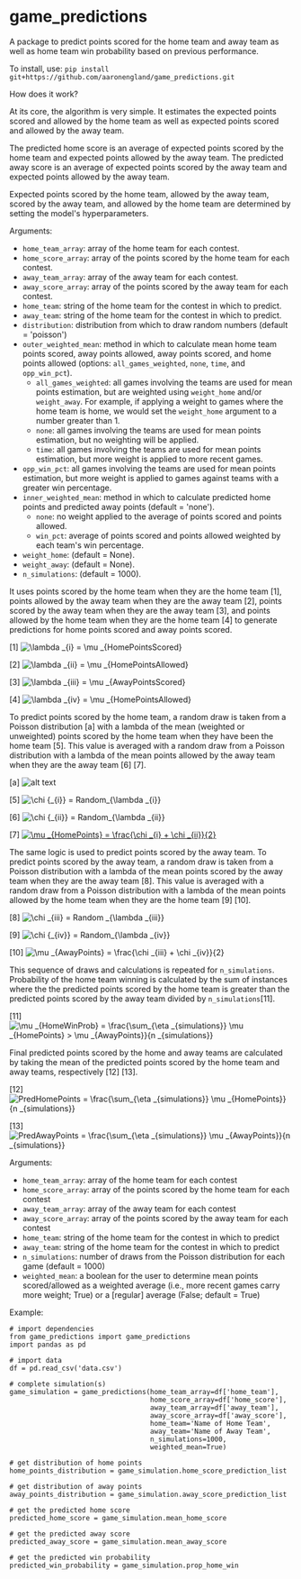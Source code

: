 # game_predictions

A package to predict points scored for the home team and away team as well as home team win probability based on previous performance.

To install, use: `pip install git+https://github.com/aaronengland/game_predictions.git`

How does it work?

At its core, the algorithm is very simple. It estimates the expected points scored and allowed by the home team as well as expected points scored and allowed by the away team. 

The predicted home score is an average of expected points scored by the home team and expected points allowed by the away team. The predicted away score is an average of expected points scored by the away team and expected points allowed by the away team.

Expected points scored by the home team, allowed by the away team, scored by the away team, and allowed by the home team are determined by setting the model's hyperparameters.

Arguments:
- `home_team_array`: array of the home team for each contest.
- `home_score_array`: array of the points scored by the home team for each contest.
- `away_team_array`: array of the away team for each contest.
- `away_score_array`: array of the points scored by the away team for each contest.
- `home_team`: string of the home team for the contest in which to predict.
- `away_team`: string of the home team for the contest in which to predict.
- `distribution`: distribution from which to draw random numbers (default = 'poisson')
- `outer_weighted_mean`: method in which to calculate mean home team points scored, away points allowed, away points scored, and home points allowed (options: `all_games_weighted`, `none`, `time`, and `opp_win_pct`).
  - `all_games_weighted`: all games involving the teams are used for mean points estimation, but are weighted using `weight_home` and/or `weight_away`. For example, if applying a weight to games where the home team is home, we would set the `weight_home` argument to a number greater than 1.
  - `none`: all games involving the teams are used for mean points estimation, but no weighting will be applied.
  - `time`: all games involving the teams are used for mean points estimation, but more weight is applied to more recent games.
- `opp_win_pct`: all games involving the teams are used for mean points estimation, but more weight is applied to games against teams with a greater win percentage.
- `inner_weighted_mean`: method in which to calculate predicted home points and predicted away points (default = 'none').
  - `none`: no weight applied to the average of points scored and points allowed.
  - `win_pct`: average of points scored and points allowed weighted by each team's win percentage.
- `weight_home`: (default = None).
- `weight_away`: (default = None).
- `n_simulations`: (default = 1000).






It uses points scored by the home team when they are the home team [1], points allowed by the away team when they are the away team [2], points scored by the away team when they are the away team [3], and points allowed by the home team when they are the home team [4] to generate predictions for home points scored and away points scored.

[1] <img src="https://latex.codecogs.com/gif.latex?\lambda&space;_{i}&space;=&space;\mu&space;_{HomePointsScored}" title="\lambda _{i} = \mu _{HomePointsScored}" /></a>

[2] <img src="https://latex.codecogs.com/gif.latex?\lambda&space;_{ii}&space;=&space;\mu&space;_{HomePointsAllowed}" title="\lambda _{ii} = \mu _{HomePointsAllowed}" /></a>

[3] <img src="https://latex.codecogs.com/gif.latex?\lambda&space;_{iii}&space;=&space;\mu&space;_{AwayPointsScored}" title="\lambda _{iii} = \mu _{AwayPointsScored}" /></a>

[4] <img src="https://latex.codecogs.com/gif.latex?\lambda&space;_{iv}&space;=&space;\mu&space;_{HomePointsAllowed}" title="\lambda _{iv} = \mu _{HomePointsAllowed}" /></a>

To predict points scored by the home team, a random draw is taken from a Poisson distribution [a] with a lambda of the mean (weighted or unweighted) points scored by the home team when they have been the home team [5]. This value is averaged with a random draw from a Poisson distribution with a lambda of the mean points allowed by the away team when they are the away team [6] [7].

[a]
![alt text](http://mathworld.wolfram.com/images/eps-gif/PoissonDistribution_700.gif)

[5] <img src="https://latex.codecogs.com/gif.latex?\chi&space;{_{i}}&space;=&space;Random_{\lambda&space;_{i}}" title="\chi {_{i}} = Random_{\lambda _{i}}" /></a>

[6] <img src="https://latex.codecogs.com/gif.latex?\chi&space;{_{ii}}&space;=&space;Random_{\lambda&space;_{ii}}" title="\chi {_{ii}} = Random_{\lambda _{ii}}" /></a>

[7] <a href="https://www.codecogs.com/eqnedit.php?latex=\mu&space;_{HomePoints}&space;=&space;\frac{\chi&space;_{i}&space;&plus;&space;\chi&space;_{ii}}{2}" target="_blank"><img src="https://latex.codecogs.com/gif.latex?\mu&space;_{HomePoints}&space;=&space;\frac{\chi&space;_{i}&space;&plus;&space;\chi&space;_{ii}}{2}" title="\mu _{HomePoints} = \frac{\chi _{i} + \chi _{ii}}{2}" /></a>

The same logic is used to predict points scored by the away team. To predict points scored by the away team, a random draw is taken from a Poisson distribution with a lambda of the mean points scored by the away team when they are the away team [8]. This value is averaged with a random draw from a Poisson distribution with a lambda of the mean points allowed by the home team when they are the home team [9] [10].

[8] <img src="https://latex.codecogs.com/gif.latex?\chi&space;_{iii}&space;=&space;Random&space;_{\lambda&space;_{iii}}" title="\chi _{iii} = Random _{\lambda _{iii}}" /></a>

[9] <img src="https://latex.codecogs.com/gif.latex?\chi&space;{_{iv}}&space;=&space;Random_{\lambda&space;_{iv}}" title="\chi {_{iv}} = Random_{\lambda _{iv}}" /></a>

[10] <img src="https://latex.codecogs.com/gif.latex?\mu&space;_{AwayPoints}&space;=&space;\frac{\chi&space;_{iii}&space;&plus;&space;\chi&space;_{iv}}{2}" title="\mu _{AwayPoints} = \frac{\chi _{iii} + \chi _{iv}}{2}" /></a>

This sequence of draws and calculations is repeated for ```n_simulations```. Probability of the home team winning is calculated by the sum of instances where the the predicted points scored by the home team is greater than the predicted points scored by the away team divided by ```n_simulations```[11].

[11] <img src="https://latex.codecogs.com/gif.latex?\mu&space;_{HomeWinProb}&space;=&space;\frac{\sum_{\eta&space;_{simulations}}&space;\mu&space;_{HomePoints}&space;>&space;\mu&space;_{AwayPoints}}{n&space;_{simulations}}" title="\mu _{HomeWinProb} = \frac{\sum_{\eta _{simulations}} \mu _{HomePoints} > \mu _{AwayPoints}}{n _{simulations}}" /></a>

Final predicted points scored by the home and away teams are calculated by taking the mean of the predicted points scored by the home team and away teams, respectively [12] [13].

[12] <img src="https://latex.codecogs.com/gif.latex?PredHomePoints&space;=&space;\frac{\sum_{\eta&space;_{simulations}}&space;\mu&space;_{HomePoints}}{n&space;_{simulations}}" title="PredHomePoints = \frac{\sum_{\eta _{simulations}} \mu _{HomePoints}}{n _{simulations}}" /></a>

[13] <img src="https://latex.codecogs.com/gif.latex?PredAwayPoints&space;=&space;\frac{\sum_{\eta&space;_{simulations}}&space;\mu&space;_{AwayPoints}}{n&space;_{simulations}}" title="PredAwayPoints = \frac{\sum_{\eta _{simulations}} \mu _{AwayPoints}}{n _{simulations}}" /></a>

Arguments:
- ```home_team_array```: array of the home team for each contest
- ```home_score_array```: array of the points scored by the home team for each contest
- ```away_team_array```: array of the away team for each contest
- ```away_score_array```: array of the points scored by the away team for each contest
- ```home_team```: string of the home team for the contest in which to predict
- ```away_team```: string of the home team for the contest in which to predict
- ```n_simulations```: number of draws from the Poisson distribution for each game (default = 1000)
- ```weighted_mean```: a boolean for the user to determine mean points scored/allowed as a weighted average (i.e., more recent games carry more weight; True) or a [regular] average (False; default = True)

Example:
```
# import dependencies
from game_predictions import game_predictions
import pandas as pd

# import data
df = pd.read_csv('data.csv')

# complete simulation(s)
game_simulation = game_predictions(home_team_array=df['home_team'], 
                                   home_score_array=df['home_score'], 
                                   away_team_array=df['away_team'], 
                                   away_score_array=df['away_score'], 
                                   home_team='Name of Home Team', 
                                   away_team='Name of Away Team',
                                   n_simulations=1000,
                                   weighted_mean=True)

# get distribution of home points
home_points_distribution = game_simulation.home_score_prediction_list

# get distribution of away points
away_points_distribution = game_simulation.away_score_prediction_list

# get the predicted home score
predicted_home_score = game_simulation.mean_home_score

# get the predicted away score
predicted_away_score = game_simulation.mean_away_score

# get the predicted win probability
predicted_win_probability = game_simulation.prop_home_win
```
